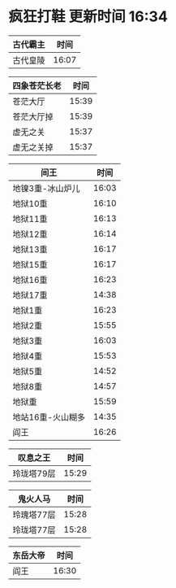 # 疯狂打鞋 更新时间 16:34

| 古代霸主   | 时间    |
|--------|-------|
| 古代皇陵 | 16:07 |

| 四象苍茫长老   | 时间    |
|--------|-------|
| 苍茫大厅 | 15:39 |
| 苍茫大厅掉 | 15:39 |
| 虚无之关 | 15:37 |
| 虚无之关掉 | 15:37 |

| 间王   | 时间    |
|--------|-------|
| 地镍3重-冰山炉儿 | 16:03 |
| 地狱10重 | 16:10 |
| 地狱11重 | 16:13 |
| 地狱12重 | 16:14 |
| 地狱13重 | 16:17 |
| 地狱15重 | 16:17 |
| 地狱16重 | 16:23 |
| 地狱17重 | 14:38 |
| 地狱1重 | 16:23 |
| 地狱2重 | 15:55 |
| 地狱3重 | 16:03 |
| 地狱4重 | 15:53 |
| 地狱5重 | 14:52 |
| 地狱8重 | 14:57 |
| 地狱重 | 15:59 |
| 地站16重-火山糊多 | 14:35 |
| 阎王 | 16:26 |

| 叹息之王   | 时间    |
|--------|-------|
| 玲珑塔79层 | 15:29 |

| 鬼火人马   | 时间    |
|--------|-------|
| 玲瑰塔77层 | 15:28 |
| 玲珑塔77层 | 15:28 |

| 东岳大帝   | 时间    |
|--------|-------|
| 阎王 | 16:30 |